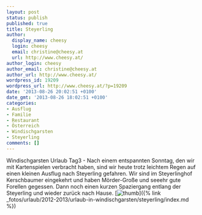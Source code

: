 ```yaml
---
layout: post
status: publish
published: true
title: Steyerling
author:
  display_name: cheesy
  login: cheesy
  email: christine@cheesy.at
  url: http://www.cheesy.at/
author_login: cheesy
author_email: christine@cheesy.at
author_url: http://www.cheesy.at/
wordpress_id: 19209
wordpress_url: http://www.cheesy.at/?p=19209
date: '2013-08-26 20:02:51 +0100'
date_gmt: '2013-08-26 18:02:51 +0100'
categories:
- Ausflug
- Familie
- Restaurant
- Österreich
- Windischgarsten
- Steyerling
comments: []
---
```

Windischgarsten Urlaub Tag3 - Nach einem entspannten Sonntag, den wir mit Kartenspielen verbracht haben, sind wir heute trotz leichtem Regen auf einen kleinen Ausflug nach Steyerling gefahren. Wir sind im Steyerlinghof Kerschbaumer eingekehrt und haben Mörder-Große und seeehr gute Forellen gegessen.
Dann noch einen kurzen Spaziergang entlang der Steyerling und wieder zurück nach Hause.
[![](http://www.cheesy.at/wp-content/uploads/thumb34.jpg "thumb")]({% link _fotos/urlaub/2012-2013/urlaub-in-windischgarsten/steyerling/index.md %})
